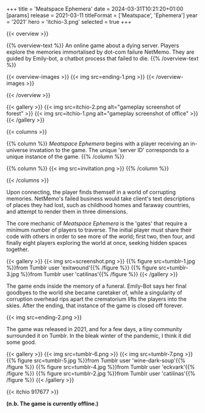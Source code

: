+++
title = 'Meatspace Ephemera'
date = 2024-03-31T10:21:20+01:00
[params]
    release = 2021-03-11
    titleFormat = ['Meatspace', 'Ephemera']
    year = '2021'
    hero = 'itchio-3.png'
    selected = true
+++

{{< overview >}}

{{% overview-text %}}
An online game about a dying server. Players explore the memories immortalised by dot-com failure NetMemo. They are guided by Emily-bot, a chatbot process that failed to die.
{{% /overview-text %}}

{{< overview-images >}}
{{< img src=ending-1.png >}}
{{< /overview-images >}}

{{< /overview >}}

{{< gallery >}}
{{< img src=itchio-2.png alt="gameplay screenshot of forest" >}}
{{< img src=itchio-1.png alt="gameplay screenshot of office" >}}
{{< /gallery >}}

{{< columns >}}

{{% column %}}
_Meatspace Ephemera_ begins with a player receiving an in-universe invatation to the game. The unique 'server ID' corresponds to a unique instance of the game.
{{% /column %}}

{{% column %}}
{{< img src=invitation.png >}}
{{% /column %}}

{{< /columns >}}

Upon connecting, the player finds themself in a world of corrupting memories. NetMemo's failed business would take client's text descriptions of places they had lost, such as childhood homes and faraway countries, and attempt to render them in three dimensions.

The core mechanic of _Meatspace Ephemera_ is the 'gates' that require a minimum number of players to traverse. The initial player must share their code with others in order to see more of the world; first two, then four, and finally eight players exploring the world at once, seeking hidden spaces together.

{{< gallery >}}
{{< img src=screenshot.png >}}
{{% figure src=tumblr-1.jpg %}}from Tumblr user 'exitwound'{{% /figure %}}
{{% figure src=tumblr-3.jpg %}}from Tumblr user 'catilinas'{{% /figure %}}
{{< /gallery >}}

The game ends inside the memory of a funeral. Emily-Bot says her final goodbyes to the world she became caretaker of, while a singularity of corruption overhead rips apart the crematorium lifts the players into the skies. After the ending, that instance of the game is closed off forever.

{{< img src=ending-2.png >}}

The game was released in 2021, and for a few days, a tiny community surrounded it on Tumblr. In the bleak winter of the pandemic, I think it did some good.

{{< gallery >}}
{{< img src=tumblr-6.png >}}
{{< img src=tumblr-7.png >}}
{{% figure src=tumblr-5.jpg %}}from Tumblr user 'wine-dark-soup'{{% /figure %}}
{{% figure src=tumblr-4.jpg %}}from Tumblr user 'eckvark'{{% /figure %}}
{{% figure src=tumblr-2.jpg %}}from Tumblr user 'catilinas'{{% /figure %}}
{{< /gallery >}}

{{< itchio 917677 >}}

**(n.b. The game is currently offline.)**
